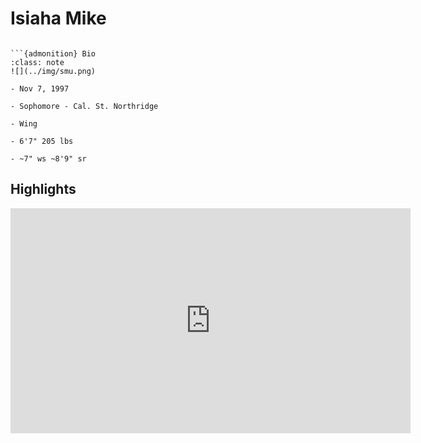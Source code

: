 Isiaha Mike
===
```{image} ../img/isiaha_mike.jpg
```

```{margin}
```{admonition} Bio
:class: note
![](../img/smu.png)

- Nov 7, 1997

- Sophomore - Cal. St. Northridge

- Wing

- 6'7" 205 lbs

- ~7" ws ~8'9" sr
```

## Highlights
<iframe width="640" height="360" src="https://www.youtube.com/embed/QKbUcRNWqcI" frameborder="0" allow="accelerometer; autoplay; encrypted-media; gyroscope; picture-in-picture" allowfullscreen></iframe>
